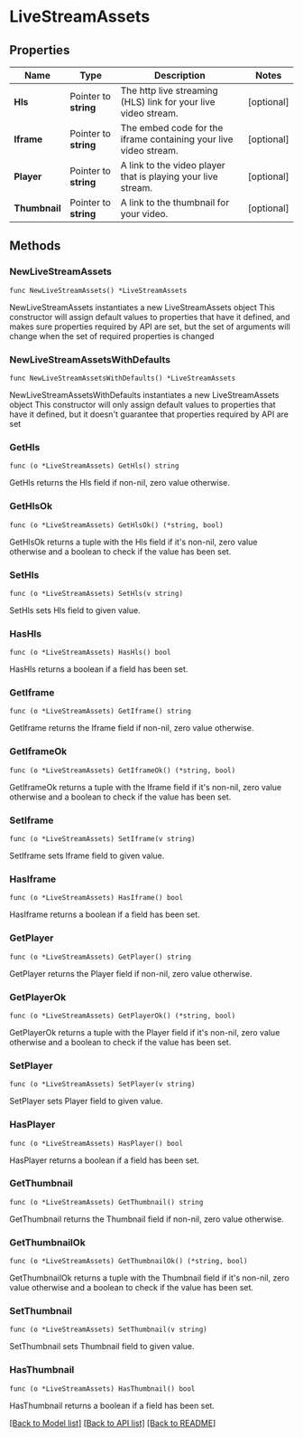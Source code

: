 # LiveStreamAssets

## Properties

Name | Type | Description | Notes
------------ | ------------- | ------------- | -------------
**Hls** | Pointer to **string** | The http live streaming (HLS) link for your live video stream. | [optional] 
**Iframe** | Pointer to **string** | The embed code for the iframe containing your live video stream. | [optional] 
**Player** | Pointer to **string** | A link to the video player that is playing your live stream. | [optional] 
**Thumbnail** | Pointer to **string** | A link to the thumbnail for your video. | [optional] 

## Methods

### NewLiveStreamAssets

`func NewLiveStreamAssets() *LiveStreamAssets`

NewLiveStreamAssets instantiates a new LiveStreamAssets object
This constructor will assign default values to properties that have it defined,
and makes sure properties required by API are set, but the set of arguments
will change when the set of required properties is changed

### NewLiveStreamAssetsWithDefaults

`func NewLiveStreamAssetsWithDefaults() *LiveStreamAssets`

NewLiveStreamAssetsWithDefaults instantiates a new LiveStreamAssets object
This constructor will only assign default values to properties that have it defined,
but it doesn't guarantee that properties required by API are set

### GetHls

`func (o *LiveStreamAssets) GetHls() string`

GetHls returns the Hls field if non-nil, zero value otherwise.

### GetHlsOk

`func (o *LiveStreamAssets) GetHlsOk() (*string, bool)`

GetHlsOk returns a tuple with the Hls field if it's non-nil, zero value otherwise
and a boolean to check if the value has been set.

### SetHls

`func (o *LiveStreamAssets) SetHls(v string)`

SetHls sets Hls field to given value.

### HasHls

`func (o *LiveStreamAssets) HasHls() bool`

HasHls returns a boolean if a field has been set.

### GetIframe

`func (o *LiveStreamAssets) GetIframe() string`

GetIframe returns the Iframe field if non-nil, zero value otherwise.

### GetIframeOk

`func (o *LiveStreamAssets) GetIframeOk() (*string, bool)`

GetIframeOk returns a tuple with the Iframe field if it's non-nil, zero value otherwise
and a boolean to check if the value has been set.

### SetIframe

`func (o *LiveStreamAssets) SetIframe(v string)`

SetIframe sets Iframe field to given value.

### HasIframe

`func (o *LiveStreamAssets) HasIframe() bool`

HasIframe returns a boolean if a field has been set.

### GetPlayer

`func (o *LiveStreamAssets) GetPlayer() string`

GetPlayer returns the Player field if non-nil, zero value otherwise.

### GetPlayerOk

`func (o *LiveStreamAssets) GetPlayerOk() (*string, bool)`

GetPlayerOk returns a tuple with the Player field if it's non-nil, zero value otherwise
and a boolean to check if the value has been set.

### SetPlayer

`func (o *LiveStreamAssets) SetPlayer(v string)`

SetPlayer sets Player field to given value.

### HasPlayer

`func (o *LiveStreamAssets) HasPlayer() bool`

HasPlayer returns a boolean if a field has been set.

### GetThumbnail

`func (o *LiveStreamAssets) GetThumbnail() string`

GetThumbnail returns the Thumbnail field if non-nil, zero value otherwise.

### GetThumbnailOk

`func (o *LiveStreamAssets) GetThumbnailOk() (*string, bool)`

GetThumbnailOk returns a tuple with the Thumbnail field if it's non-nil, zero value otherwise
and a boolean to check if the value has been set.

### SetThumbnail

`func (o *LiveStreamAssets) SetThumbnail(v string)`

SetThumbnail sets Thumbnail field to given value.

### HasThumbnail

`func (o *LiveStreamAssets) HasThumbnail() bool`

HasThumbnail returns a boolean if a field has been set.


[[Back to Model list]](../README.md#documentation-for-models) [[Back to API list]](../README.md#documentation-for-api-endpoints) [[Back to README]](../README.md)


